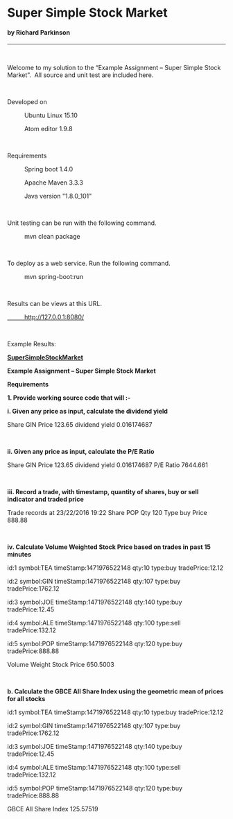 <h1 style="text-align: left;">Super Simple Stock Market</h1>
<h4 style="text-align: left;">by Richard Parkinson&nbsp;</h4>
<hr />
<p style="text-align: left;">&nbsp;</p>
<p>Welcome to my solution to the &ldquo;Example Assignment &ndash; Super Simple Stock Market&rdquo;. &nbsp;All source and unit test are included here.</p>
<p>&nbsp;</p>
<p>Developed on</p>
<p>&nbsp; &nbsp; &nbsp; &nbsp; &nbsp; Ubuntu Linux 15.10</p>
<p>&nbsp; &nbsp; &nbsp; &nbsp; &nbsp; Atom editor 1.9.8</p>
<p>&nbsp;</p>
<p>Requirements</p>
<p>&nbsp; &nbsp; &nbsp; &nbsp; &nbsp; Spring boot 1.4.0</p>
<p>&nbsp; &nbsp; &nbsp; &nbsp; &nbsp; Apache Maven 3.3.3</p>
<p>&nbsp; &nbsp; &nbsp; &nbsp; &nbsp; Java version "1.8.0_101"</p>
<p>&nbsp;</p>
<p>Unit testing can be run with the following command.</p>
<p>&nbsp; &nbsp; &nbsp; &nbsp; &nbsp; mvn clean package</p>
<p>&nbsp;</p>
<p>To deploy as a web service. Run the following command.</p>
<p>&nbsp; &nbsp; &nbsp; &nbsp; &nbsp; mvn spring-boot:run</p>
<p>&nbsp;</p>
<p>Results can be views at this URL.</p>
<p><a href="http://127.0.0.1:8080/">&nbsp; &nbsp; &nbsp; &nbsp; &nbsp; http://127.0.0.1:8080/</a></p>
<p>&nbsp;</p>
<p>Example Results:</p>
<p><strong><span style="text-decoration: underline;">SuperSimpleStockMarket</span></strong></p>
<p><strong>Example Assignment &ndash; Super Simple Stock Market</strong></p>
<p><strong>Requirements</strong></p>
<p><strong>1. Provide working source code that will :-</strong></p>
<p><strong>i. Given any price as input, calculate the dividend yield</strong></p>
<p>Share GIN Price 123.65 dividend yield 0.016174687</p>
<p>&nbsp;</p>
<p><strong>ii. Given any price as input, calculate the P/E Ratio</strong></p>
<p>Share GIN Price 123.65 dividend yield 0.016174687 P/E Ratio 7644.661</p>
<p>&nbsp;</p>
<p><strong>iii. Record a trade, with timestamp, quantity of shares, buy or sell indicator and traded price</strong></p>
<p>Trade records at 23/22/2016 19:22 Share POP Qty 120 Type buy Price 888.88</p>
<p>&nbsp;</p>
<p><strong>iv. Calculate Volume Weighted Stock Price based on trades in past 15 minutes</strong></p>
<p>id:1 symbol:TEA timeStamp:1471976522148 qty:10 type:buy tradePrice:12.12</p>
<p>id:2 symbol:GIN timeStamp:1471976522148 qty:107 type:buy tradePrice:1762.12</p>
<p>id:3 symbol:JOE timeStamp:1471976522148 qty:140 type:buy tradePrice:12.45</p>
<p>id:4 symbol:ALE timeStamp:1471976522148 qty:100 type:sell tradePrice:132.12</p>
<p>id:5 symbol:POP timeStamp:1471976522148 qty:120 type:buy tradePrice:888.88</p>
<p>Volume Weight Stock Price 650.5003</p>
<p>&nbsp;</p>
<p><strong>b. Calculate the GBCE All Share Index using the geometric mean of prices for all stocks</strong></p>
<p>id:1 symbol:TEA timeStamp:1471976522148 qty:10 type:buy tradePrice:12.12</p>
<p>id:2 symbol:GIN timeStamp:1471976522148 qty:107 type:buy tradePrice:1762.12</p>
<p>id:3 symbol:JOE timeStamp:1471976522148 qty:140 type:buy tradePrice:12.45</p>
<p>id:4 symbol:ALE timeStamp:1471976522148 qty:100 type:sell tradePrice:132.12</p>
<p>id:5 symbol:POP timeStamp:1471976522148 qty:120 type:buy tradePrice:888.88</p>
<p>GBCE All Share Index 125.57519</p>
<p>&nbsp;</p>
